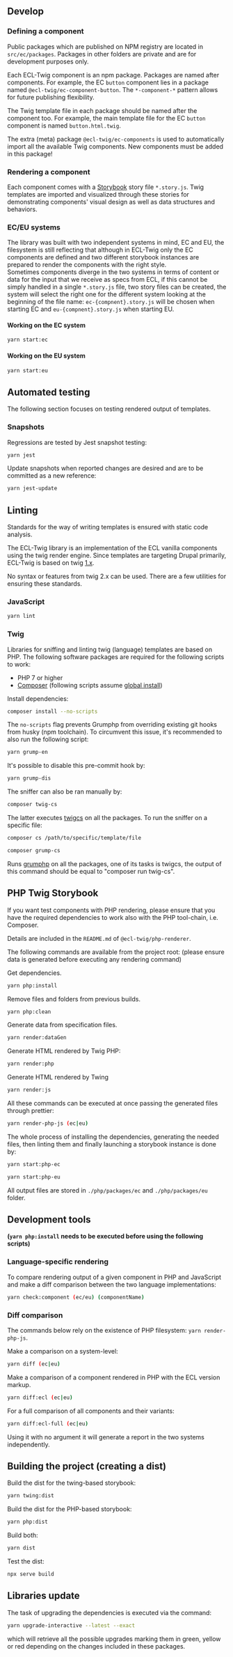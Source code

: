 ## Develop

### Defining a component

Public packages which are published on NPM registry are located in `src/ec/packages`. Packages in other folders are private and are for development purposes only.

Each ECL-Twig component is an npm package. Packages are named after components. For example, the EC `button` component lies in a package named `@ecl-twig/ec-component-button`. The `*-component-*` pattern allows for future publishing flexibility.

The Twig template file in each package should be named after the component too. For example, the main template file for the EC `button` component is named `button.html.twig`.

The extra (meta) package `@ecl-twig/ec-components` is used to automatically import all the available Twig components. New components must be added in this package!

### Rendering a component

Each component comes with a [Storybook](https://storybook.js.org/) story file `*.story.js`. Twig templates are imported and visualized through these stories for demonstrating components' visual design as well as data structures and behaviors.

### EC/EU systems

The library was built with two independent systems in mind, EC and EU, the filesystem is still reflecting that although in ECL-Twig only the EC components are defined and two different storybook instances are prepared to render the components with the right style.  
Sometimes components diverge in the two systems in terms of content or data for the input that we receive as specs from ECL, if this cannot be simply handled in a single `*.story.js` file, two story files can be created, the system will select the right one for the different system looking at the beginning of the file name: `ec-{compnent}.story.js` will be chosen when starting EC and `eu-{compnent}.story.js` when starting EU.

#### Working on the EC system

```bash
yarn start:ec
```

#### Working on the EU system

```bash
yarn start:eu
```

## Automated testing

The following section focuses on testing rendered output of templates.

### Snapshots

Regressions are tested by Jest snapshot testing:

```bash
yarn jest
```

Update snapshots when reported changes are desired and are to be committed as a new reference:

```bash
yarn jest-update
```

## Linting

Standards for the way of writing templates is ensured with static code analysis.

The ECL-Twig library is an implementation of the ECL vanilla components using the twig render engine. Since templates are targeting Drupal primarily, ECL-Twig is based on twig [1.x](https://twig.symfony.com/doc/1.x/).

No syntax or features from twig 2.x can be used. There are a few utilities for ensuring these standards.

### JavaScript

```bash
yarn lint
```

### Twig

Libraries for sniffing and linting twig (language) templates are based on PHP. The following software packages are required for the following scripts to work:

- PHP 7 or higher
- [Composer](https://getcomposer.org/) (following scripts assume [global install](https://getcomposer.org/doc/00-intro.md#globally))

Install dependencies:

```bash
composer install --no-scripts
```

The `no-scripts` flag prevents Grumphp from overriding existing git hooks from husky (npm toolchain). To circumvent this issue, it's recommended to also run the following script:

```bash
yarn grump-en
```

It's possible to disable this pre-commit hook by:

```bash
yarn grump-dis
```

The sniffer can also be ran manually by:

```bash
composer twig-cs
```

The latter executes [twigcs](https://github.com/friendsoftwig/twigcs) on all the packages. To run the sniffer on a specific file:

```bash
composer cs /path/to/specific/template/file
```

```bash
composer grump-cs
```

Runs [grumphp](https://github.com/phpro/grumphp) on all the packages, one of its tasks is twigcs, the output of this command should be equal to "composer run twig-cs".

## PHP Twig Storybook

If you want test components with PHP rendering, please ensure that you have the required dependencies to work also with the PHP tool-chain, i.e. Composer.

Details are included in the `README.md` of `@ecl-twig/php-renderer`.

The following commands are available from the project root: (please ensure data is generated before executing any rendering command)

Get dependencies.

```bash
yarn php:install
```

Remove files and folders from previous builds.

```bash
yarn php:clean
```

Generate data from specification files.

```bash
yarn render:dataGen
```

Generate HTML rendered by Twig PHP:

```bash
yarn render:php
```

Generate HTML rendered by Twing

```bash
yarn render:js
```

All these commands can be executed at once passing the generated files through prettier:

```bash
yarn render-php-js (ec|eu)
```

The whole process of installing the dependencies, generating the needed files, then linting them and finally launching a storybook instance is done by:

```bash
yarn start:php-ec
```

```bash
yarn start:php-eu
```

All output files are stored in `./php/packages/ec` and `./php/packages/eu` folder.

## Development tools

**(`yarn php:install` needs to be executed before using the following scripts)**

### Language-specific rendering

To compare rendering output of a given component in PHP and JavaScript and make a diff comparison between the two language implementations:

```bash
yarn check:component (ec/eu) (componentName)
```

### Diff comparison

The commands below rely on the existence of PHP filesystem: `yarn render-php-js`.

Make a comparison on a system-level:

```bash
yarn diff (ec|eu)
```

Make a comparison of a component rendered in PHP with the ECL version markup.

```bash
yarn diff:ecl (ec|eu)
```

For a full comparison of all components and their variants:

```bash
yarn diff:ecl-full (ec|eu)
```

Using it with no argument it will generate a report in the two systems independently.

## Building the project (creating a dist)

Build the dist for the twing-based storybook:

```bash
yarn twing:dist
```

Build the dist for the PHP-based storybook:

```bash
yarn php:dist
```

Build both:

```bash
yarn dist
```

Test the dist:

```bash
npx serve build
```

## Libraries update

The task of upgrading the dependencies is executed via the command:

```bash
yarn upgrade-interactive --latest --exact
```

which will retrieve all the possible upgrades marking them in green, yellow or red depending on the changes included in these packages.
